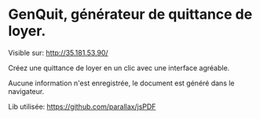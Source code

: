# GenQuit, générateur de quittance de loyer.

Visible sur: http://35.181.53.90/

Créez une quittance de loyer en un clic avec une interface agréable.

Aucune information n'est enregistrée, le document est généré dans le navigateur.

Lib utilisée: https://github.com/parallax/jsPDF

